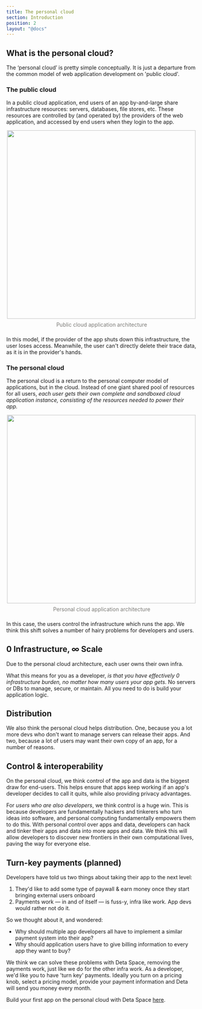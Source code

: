 ```yaml
---
title: The personal cloud
section: Introduction
position: 2
layout: "@docs"
---
```


## What is the personal cloud?

The ‘personal cloud’ is pretty simple conceptually. It is just a departure from the common model of web application development on 'public cloud'. 

### The public cloud

In a public cloud application, end users of an app by-and-large share infrastructure resources: servers, databases, file stores, etc. These resources are controlled by (and operated by) the providers of the web application, and accessed by end users when they login to the app.

<div style="display: flex; flex-direction: column; width: 100%; align-items: center;">
<img src="/docs_assets/public_cloud.png" width="500px" />
<div style="max-width: 100%; white-space: pre-wrap; word-break: break-word; caret-color: rgb(55, 53, 47); font-size: 14px; line-height: 1.4; color: rgba(55, 53, 47, 0.65); padding-top: 6px; padding-bottom: 6px; padding-left: 2px;" data-content-editable-leaf="true" contenteditable="false">Public cloud application architecture</div>
</div>

In this model, if the provider of the app shuts down this infrastructure, the user loses access. Meanwhile, the user can't directly delete their trace data, as it is in the provider's hands.

### The personal cloud

The personal cloud is a return to the personal computer model of applications, but in the cloud. Instead of one giant shared pool of resources for all users, *each user gets their own complete and sandboxed cloud application instance, consisting of the resources needed to power their app.*

<div style="display: flex; flex-direction: column; width: 100%; align-items: center;">
<img src="/docs_assets/personal_cloud.png" width="500px" />
<div style="max-width: 100%; white-space: pre-wrap; word-break: break-word; caret-color: rgb(55, 53, 47); font-size: 14px; line-height: 1.4; color: rgba(55, 53, 47, 0.65); padding-top: 6px; padding-bottom: 6px; padding-left: 2px;" data-content-editable-leaf="true" contenteditable="false">Personal cloud application architecture</div>
</div>

In this case, the users control the infrastructure which runs the app.  We think this shift solves a number of hairy problems for developers and users.

## 0 Infrastructure, ∞ Scale

Due to the personal cloud architecture, each user owns their own infra. 

What this means for you as a developer, *is that you have effectively 0 infrastructure burden, no matter how many users your app gets.* No servers or DBs to manage, secure, or maintain. All you need to do is build your application logic. 

## Distribution

We also think the personal cloud helps distribution. One, because you a lot more devs who don't want to manage servers can release their apps. And two, because a lot of users may want their own copy of an app, for a number of reasons.

## Control & interoperability 

On the personal cloud, we think control of the app and data is the biggest draw for end-users. This helps ensure that apps keep working if an app's developer decides to call it quits, while also providing privacy advantages. 

For *users who are also developers*, we think control is a huge win. This is because developers are fundamentally hackers and tinkerers who turn ideas into software, and personal computing fundamentally empowers them to do this. With personal control over apps and data, developers can hack and tinker their apps and data into more apps and data. We think this will allow developers to discover new frontiers in their own computational lives, paving the way for everyone else.


## Turn-key payments (planned)

Developers have told us two things about taking their app to the next level:

1. They'd like to add some type of paywall & earn money once they start bringing external users onboard
2. Payments work — in and of itself — is fuss-y, infra like work. App devs would rather not do it.

So we thought about it, and wondered:
- Why should multiple app developers all have to implement a similar payment system into their app?
- Why should application users have to give billing information to every app they want to buy?

We think we can solve these problems with Deta Space, removing the payments work, just like we do for the other infra work. As a developer, we'd like you to have 'turn key' payments. Ideally you turn on a pricing knob, select a pricing model, provide your payment information and Deta will send you money every month. 

Build your first app on the personal cloud with Deta Space [here](/docs/en/introduction/first-app).


